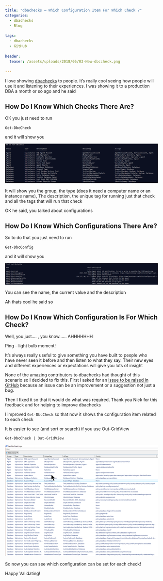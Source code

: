 ```yaml
---
title: "dbachecks – Which Configuration Item For Which Check ?"
categories:
  - dbachecks
  - Blog

tags:
  - dbachecks
  - GitHub 

header:
  teaser: /assets/uploads/2018/05/03-New-dbccheck.png

---
```

I love showing [dbachecks](http://dbachecks.io) to people. It’s really cool seeing how people will use it and listening to their experiences. I was showing it to a production DBA a month or so ago and he said

How Do I Know Which Checks There Are?
-------------------------------------

OK you just need to run

`Get-DbcCheck`

and it will show you

[![01 - get-dbcchecks.png](/assets/uploads/2018/05/01-get-dbcchecks.png)](/assets/uploads/2018/05/01-get-dbcchecks.png)

It will show you the group, the type (does it need a computer name or an instance name), The description, the unique tag for running just that check and all the tags that will run that check

OK he said, you talked about configurations

How Do I Know Which Configurations There Are?
---------------------------------------------

So to do that you just need to run

`Get-DbcConfig`

and it will show you

[![02 - dbcconfig.png](/assets/uploads/2018/05/02-dbcconfig.png)](/assets/uploads/2018/05/02-dbcconfig.png)

You can see the name, the current value and the description

Ah thats cool he said so

How Do I Know Which Configuration Is For Which Check?
-----------------------------------------------------

Well, you just…. , you know…… AHHHHHHH

Ping – light bulb moment!

It’s always really useful to give something you have built to people who have never seen it before and then listen to what they say. Their new eyes and different experiences or expectations will give you lots of insight

None of the amazing contributors to dbachecks had thought of this scenario so I decided to fix this. First I asked for an [issue to be raised in GitHub](https://github.com/sqlcollaborative/dbachecks/issues) because an issue can be an improvement or a suggestion not just a bug.

Then I fixed it so that it would do what was required. Thank you Nick for this feedback and for helping to improve dbachecks

I improved `Get-DbcCheck` so that now it shows the configuration item related to each check

It is easier to see (and sort or search) if you use Out-GridView

    Get-DbcCheck | Out-GridView

[![03 - New dbccheck.png](/assets/uploads/2018/05/03-New-dbccheck.png)](/assets/uploads/2018/05/03-New-dbccheck.png)

So now you can see which configuration can be set for each check!

Happy Validating!





